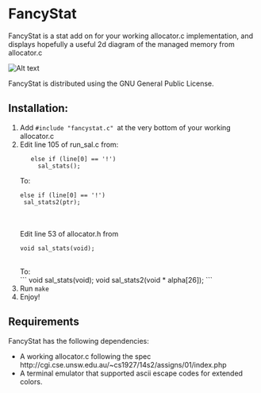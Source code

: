 FancyStat
=========
FancyStat is a stat add on for your working allocator.c implementation,
and displays hopefully a useful 2d diagram of the managed memory from
allocator.c

![Alt text](http://i.imgur.com/mqqMrZk.png)

FancyStat is distributed using the GNU General Public License. 


Installation:
-------------

1. Add ```#include "fancystat.c" ```at the very bottom of your working allocator.c
2. Edit line 105 of run_sal.c from: <br />
	```
       else if (line[0] == '!') 
         sal_stats();
	```   
	To:<br />
	```
	else if (line[0] == '!') 
	 sal_stats2(ptr);
	```
	<br /><br />
   Edit line 53 of allocator.h from<br />
	```
	void sal_stats(void);
	```
	<br />
   To:<br />
	```
	void sal_stats(void);
	void sal_stats2(void * alpha[26]);
	```
4. Run ```make```
5. Enjoy!



Requirements
-------------
FancyStat has the following dependencies:
<ul>
<li>A working allocator.c following the spec<br />
http://cgi.cse.unsw.edu.au/~cs1927/14s2/assigns/01/index.php
</li>
<li>A terminal emulator that supported ascii escape codes for extended colors.</li>
</ul>
